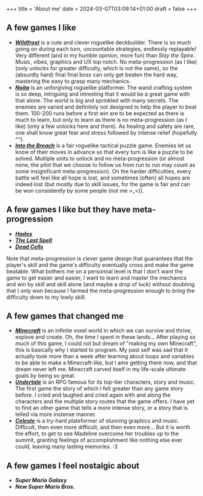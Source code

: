 +++
title = 'About me'
date = 2024-03-07T03:09:14+01:00
draft = false
+++

## A few games I like

- [***Wildfrost***](https://www.wildfrostgame.com/) is a cute and clever roguelike deckbuilder. There is so much going on during each turn, uncountable strategies, endlessly replayable! Very different (and in my humble opinion, more fun) than *Slay the Spire*. Music, vibes, graphics and UX top notch. No meta-progression (as I like) (only unlocks for greater difficulty, which is not the same), so the (absurdly hard) final final boss can only get beaten the hard way, mastering the easy to grasp many mechanics.
- [***Noita***](https://noitagame.com/) is an unforgiving roguelike platformer. The wand crafting system is so deep, intriguing and intresting that it would be a great game with that alone. The world is big and sprinkled with many secrets. The enemies are varied and definitely not designed to help the player to beat them. 100-200 runs before a first win are to be expected as there is much to learn, but only to learn as there is no meta-progression (as I like) (only a few unlocks here and there). As healing and safety are rare, one shall know great fear and stress followed by intense relief (hopefully ^^).
- [***Into the Breach***](https://subsetgames.com/itb.html) is a fair roguelike tactical puzzle game. Enemies let us know of their moves in advance so that every turn is like a puzzle to be solved. Multiple units to unlock and no meta-progression (or almost none, the pilot that we choose to follow us from run to run may count as some insignificant meta-progression). On the harder difficulties, every battle will feel like all hope is lost, and sometimes (often) all hopes are indeed lost (but mostly due to skill issues, for the game is fair and can be won consistently by some people (not me >_<)).

## A few games I like but they have meta-progression

- [***Hades***](https://www.supergiantgames.com/games/hades/)
- [***The Last Spell***](https://lastspell.com/)
- [***Dead Cells***](https://dead-cells.com/)

Note that meta-progression is clever game design that guarantees that the player's skill and the game's difficulty eventually cross and make the game beatable. What bothers me on a personnal level is that I don't want the game to get easier and easier, I want to learn and master the mechanics and win by skill and skill alone (and maybe a drop of luck) without doubting that I only won because I farmed the meta-progression enough to bring the difficulty down to my lowly skill.

## A few games that changed me

- [***Minecraft***](https://minecraft.wiki/w/Minecraft) is an infinite voxel world in which we can survive and thrive, explore and create. Oh, the time I spent in these lands... After playing *so much* of this game, I could not but dream of "making my own Minecraft", this is basically why I started to program. My past self was sad that it actually took more than a week after learning about loops and variables to be able to make a Minecraft-like, but I ame getting there now, and that dream never left me. Minecraft carved itself in my life-scale ultimate goals by being so great.
- [***Undertale***](https://undertale.com) is an RPG famous for its top-tier characters, story and music. The first game the story of which I felt greater than any game story before. I cried and laughed and cried again with and along the characters and the multiple story routes that the game offers. I have yet to find an other game that tells a more intense story, or a story that is telled via more instense manner.
- [***Celeste***](https://www.celestegame.com) is a try-hard plateformer of stunning graphics and music. Difficult, then even more difficult, and then even more... But it is worth the effort, to get to see Madeline overcome her troubles up to the summit, granting feelings of accomplishment like nothing else ever could, leaving many lasting memories. :3

## A few games I feel nostalgic about

- ***Super Mario Galaxy***
- ***New Super Mario Bros.***
